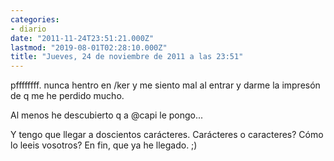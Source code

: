 ```yaml
---
categories:
- diario
date: "2011-11-24T23:51:21.000Z"
lastmod: "2019-08-01T02:28:10.000Z"
title: "Jueves, 24 de noviembre de 2011 a las 23:51"
---
```


pffffffff. nunca hentro en /ker y me siento mal al entrar y darme la impresón de q me he perdido mucho.


Al menos he descubierto q a @capi le pongo... 

Y tengo que llegar a doscientos carácteres. Carácteres o caracteres? Cómo lo leeis vosotros? En fin, que ya he llegado. ;)